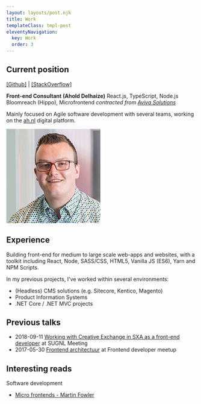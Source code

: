 ```yaml
---
layout: layouts/post.njk
title: Work
templateClass: tmpl-post
eleventyNavigation:
  key: Work
  order: 3
---
```


## Current position

<a href="https://github.com/jefsnare" target="_blank">[Github]</a> | <a href="https://stackoverflow.com/users/1535919/jeffrey-de-graaf?tab=topactivity" target="_blank">[StackOverflow]</a>

**Front-end Consultant (Ahold Delhaize)**
React.js, TypeScript, Node.js
Bloomreach (Hippo), Microfrontend
*contracted from <a href="https://www.avivasolutions.nl/" rel="nofollow" target="_blank">Aviva Solutions</a>*

Mainly focused on Agile software development with several teams, working on the <a href="https://www.ah.nl/" rel="nofollow" target="_blank">ah.nl</a> digital platform.

<img src="/img/jeffrey-work.jpg" alt="Jeffrey de Graaf - work" />

## Experience

Building front-end for medium to large scale web-apps and websites, with a toolkit including React, Node, SASS/CSS, HTML5, Vanilla JS (ES6), Yarn and NPM Scripts.

In my previous projects, I've worked within several environments:
- (Headless) CMS solutions (e.g. Sitecore, Kentico, Magento)
- Product Information Systems
- .NET Core / .NET MVC projects

## Previous talks

- 2018-09-11 <a href="http://www.sugnl.net/archief/sugnl-meeting-september-2018-valtech.aspx#onderwerp" target="_blank">Working with Creative Exchange in SXA as a front-end developer</a> at SUGNL Meeting
- 2017-05-30 <a href="https://www.youtube.com/watch?v=tSHLrbPoV4g" target="_blank">Frontend architectuur</a> at Frontend developer meetup


## Interesting reads

Software development

- <a href="https://martinfowler.com/articles/micro-frontends.html" target="_blank">Micro frontends - Martin Fowler</a>